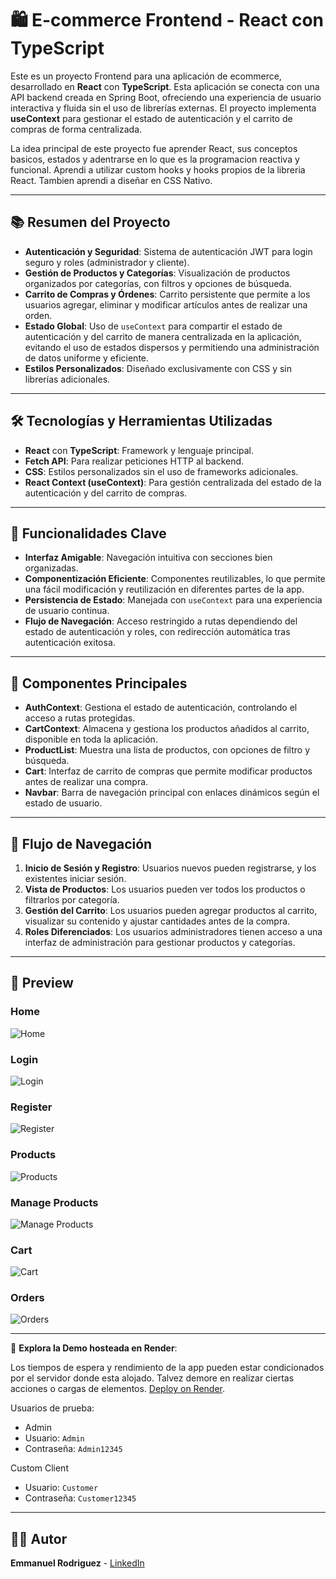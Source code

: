 # 🛍️ E-commerce Frontend - React con TypeScript

Este es un proyecto Frontend para una aplicación de ecommerce, desarrollado en **React** con **TypeScript**. Esta aplicación se conecta con una API backend creada en Spring Boot, ofreciendo una experiencia de usuario interactiva y fluida sin el uso de librerías externas. El proyecto implementa **useContext** para gestionar el estado de autenticación y el carrito de compras de forma centralizada.

La idea principal de este proyecto fue aprender React, sus conceptos basicos, estados y adentrarse en lo que es la programacion reactiva y funcional. Aprendi a utilizar custom hooks y hooks propios de la libreria React. Tambien aprendi a diseñar en CSS Nativo.

---

## 📚 Resumen del Proyecto

- **Autenticación y Seguridad**: Sistema de autenticación JWT para login seguro y roles (administrador y cliente).
- **Gestión de Productos y Categorías**: Visualización de productos organizados por categorías, con filtros y opciones de búsqueda.
- **Carrito de Compras y Órdenes**: Carrito persistente que permite a los usuarios agregar, eliminar y modificar artículos antes de realizar una orden.
- **Estado Global**: Uso de `useContext` para compartir el estado de autenticación y del carrito de manera centralizada en la aplicación, evitando el uso de estados dispersos y permitiendo una administración de datos uniforme y eficiente.
- **Estilos Personalizados**: Diseñado exclusivamente con CSS y sin librerías adicionales.

 ---


## 🛠️ Tecnologías y Herramientas Utilizadas

- **React** con **TypeScript**: Framework y lenguaje principal.
- **Fetch API**: Para realizar peticiones HTTP al backend.
- **CSS**: Estilos personalizados sin el uso de frameworks adicionales.
- **React Context (useContext)**: Para gestión centralizada del estado de la autenticación y del carrito de compras.

---


## 🚀 Funcionalidades Clave

- **Interfaz Amigable**: Navegación intuitiva con secciones bien organizadas.
- **Componentización Eficiente**: Componentes reutilizables, lo que permite una fácil modificación y reutilización en diferentes partes de la app.
- **Persistencia de Estado**: Manejada con `useContext` para una experiencia de usuario continua.
- **Flujo de Navegación**: Acceso restringido a rutas dependiendo del estado de autenticación y roles, con redirección automática tras autenticación exitosa.

---


## 🧩 Componentes Principales

- **AuthContext**: Gestiona el estado de autenticación, controlando el acceso a rutas protegidas.
- **CartContext**: Almacena y gestiona los productos añadidos al carrito, disponible en toda la aplicación.
- **ProductList**: Muestra una lista de productos, con opciones de filtro y búsqueda.
- **Cart**: Interfaz de carrito de compras que permite modificar productos antes de realizar una compra.
- **Navbar**: Barra de navegación principal con enlaces dinámicos según el estado de usuario.


---


## 🔄 Flujo de Navegación

1. **Inicio de Sesión y Registro**: Usuarios nuevos pueden registrarse, y los existentes iniciar sesión.
2. **Vista de Productos**: Los usuarios pueden ver todos los productos o filtrarlos por categoría.
3. **Gestión del Carrito**: Los usuarios pueden agregar productos al carrito, visualizar su contenido y ajustar cantidades antes de la compra.
4. **Roles Diferenciados**: Los usuarios administradores tienen acceso a una interfaz de administración para gestionar productos y categorías.

---

## 🔄 Preview

### Home
![Home](https://i.postimg.cc/vm7xK652/home.png)
### Login
![Login](https://i.postimg.cc/50xQWN34/Login.png)
### Register
![Register](https://i.postimg.cc/Y9ZBqv66/Register.png)
### Products
![Products](https://i.postimg.cc/xTrVwbTY/Products.png)
### Manage Products
![Manage Products](https://i.postimg.cc/qqTbTKFt/Manage-Products.png)
### Cart
![Cart](https://i.postimg.cc/NG2wCxtp/Cart.png)
### Orders
![Orders](https://i.postimg.cc/kMQYyjVW/orders.png)

---

  🔹 **Explora la Demo hosteada en Render**:  
  
Los tiempos de espera y rendimiento de la app pueden estar condicionados por el servidor donde esta alojado. Talvez demore en realizar ciertas acciones o cargas de elementos.
[Deploy on Render](https://ecommerce-reactfrontend.onrender.com/).

Usuarios de prueba:
 - Admin
 - Usuario: `Admin`
 - Contraseña: `Admin12345`

Custom Client
 - Usuario: `Customer`
 - Contraseña: `Customer12345`


---

## 🧑‍💻 Autor

**Emmanuel Rodriguez** - [LinkedIn](https://www.linkedin.com)

